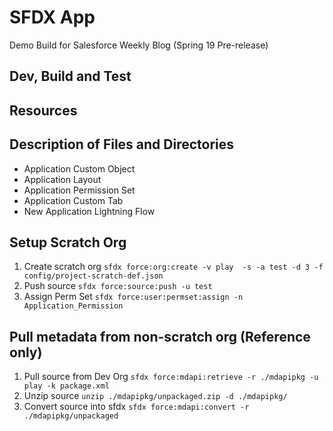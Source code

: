 # SFDX  App

Demo Build for Salesforce Weekly Blog (Spring 19 Pre-release)

## Dev, Build and Test


## Resources


## Description of Files and Directories
- Application Custom Object
- Application Layout
- Application Permission Set
- Application Custom Tab
- New Application Lightning Flow


## Setup Scratch Org

1. Create scratch org `sfdx force:org:create -v play  -s -a test -d 3 -f config/project-scratch-def.json`
2. Push source `sfdx force:source:push -u test`
3. Assign Perm Set `sfdx force:user:permset:assign -n Application_Permission` 


## Pull metadata from non-scratch org (Reference only)

1. Pull source from Dev Org `sfdx force:mdapi:retrieve -r ./mdapipkg -u play -k package.xml`
2. Unzip source `unzip ./mdapipkg/unpackaged.zip -d ./mdapipkg/` 
3. Convert source into sfdx `sfdx force:mdapi:convert -r ./mdapipkg/unpackaged`  


